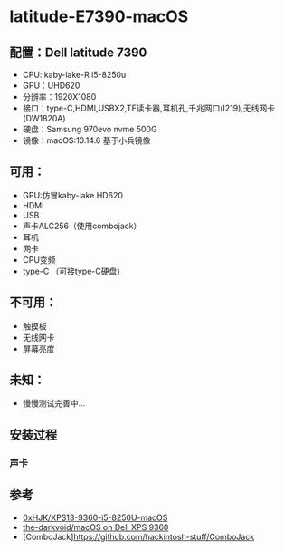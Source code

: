 # latitude-E7390-macOS

## 配置：Dell latitude 7390

- CPU: kaby-lake-R i5-8250u
- GPU：UHD620
- 分辨率：1920X1080
- 接口：type-C,HDMI,USBX2,TF读卡器,耳机孔,千兆网口(I219),无线网卡(DW1820A)
- 硬盘：Samsung 970evo nvme 500G
- 镜像：macOS:10.14.6 基于小兵镜像

## 可用：
- GPU:仿冒kaby-lake HD620
- HDMI
- USB
- 声卡ALC256（使用combojack）
- 耳机
- 网卡
- CPU变频
- type-C （可接type-C硬盘）

## 不可用：
- 触摸板
- 无线网卡
- 屏幕亮度

## 未知：
- 慢慢测试完善中...

## 安装过程

### 声卡



## 参考
- [0xHJK/XPS13-9360-i5-8250U-macOS](https://github.com/0xHJK/XPS13-9360-i5-8250U-macOS)
- [the-darkvoid/macOS on Dell XPS 9360](https://github.com/the-darkvoid/XPS9360-macOS)
- [ComboJack]https://github.com/hackintosh-stuff/ComboJack
